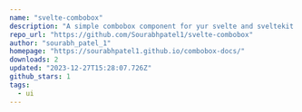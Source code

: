 ```yaml
---
name: "svelte-combobox"
description: "A simple combobox component for yur svelte and sveltekit projects"
repo_url: "https://github.com/Sourabhpatel1/svelte-combobox"
author: "sourabh_patel_1"
homepage: "https://sourabhpatel1.github.io/combobox-docs/"
downloads: 2
updated: "2023-12-27T15:28:07.726Z"
github_stars: 1
tags: 
  - ui
---
```

